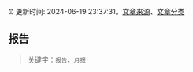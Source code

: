 :alarm_clock: 更新时间: 2024-06-19 23:37:31。[文章来源](/README.md)、[文章分类](/TAGS.md)

## 报告


> 关键字：`报告`、`月报`



